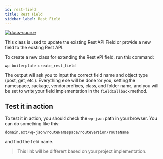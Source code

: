 ```yaml
---
id: rest-field
title: Rest Field
sidebar_label: Rest Field
---
```


[![docs-source](https://img.shields.io/badge/source-eigthshift--libs-blue?style=for-the-badge&logo=php&labelColor=2a2a2a)](https://github.com/uandhgroup/eightshift-libs/tree/3.0.0/)

This class is used to update the existing Rest API Field or provide a new field to the existing Rest API.

To create a new class for extending the Rest API field, run this command:

`wp boilerplate create_rest_field`

The output will ask you to input the correct field name and object type (post, get, etc.). Everything else will be done for you, setting the namespace, package, vendor prefixes, class, and folder name, and you will be set to write your field implementation in the `fieldCallback` method.

## Test it in action

To test it in action, you should check the `wp-json` path in your browser. You can do something like this:

`domain.ext/wp-json/routeNamespace/routeVersion/routeName`

and find the field name.

> This link will be different based on your project implementation.
